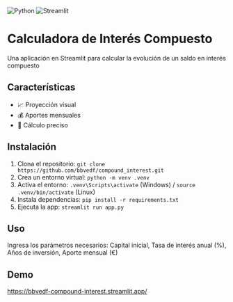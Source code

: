 ![Python](https://img.shields.io/badge/python-3.11.9%2B-blue?logo=python&logoColor=white)
![Streamlit](https://img.shields.io/badge/streamlit-1.46.1-FF4B4B?logo=streamlit&logoColor=white)



# Calculadora de Interés Compuesto
Una aplicación en Streamlit para calcular la evolución de un saldo en interés compuesto

## Características
- 📈 Proyección visual
- 💰 Aportes mensuales
- 🧮 Cálculo preciso

## Instalación
1. Clona el repositorio: `git clone https://github.com/bbvedf/compound_interest.git`
2. Crea un entorno virtual: `python -m venv .venv`
3. Activa el entorno: `.venv\Scripts\activate` (Windows) / `source .venv/bin/activate` (Linux)
4. Instala dependencias: `pip install -r requirements.txt`
5. Ejecuta la app: `streamlit run app.py`

## Uso
Ingresa los parámetros necesarios: Capital inicial, Tasa de interés anual (%), Años de inversión, Aporte mensual (€)

## Demo
https://bbvedf-compound-interest.streamlit.app/